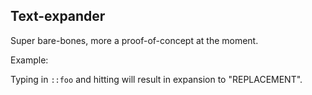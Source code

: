 ## Text-expander

Super bare-bones, more a proof-of-concept at the moment. 

Example: 

Typing in `::foo` and hitting <ENTER> will result in expansion to "REPLACEMENT".

